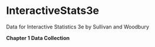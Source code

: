 # InteractiveStats3e
Data for Interactive Statistics 3e by Sullivan and Woodbury

**Chapter 1 Data Collection**

